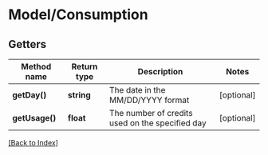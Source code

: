 # Model/Consumption

## Getters

Method name | Return type | Description | Notes
------------ | ------------- | ------------- | -------------
**getDay()** | **string** | The date in the MM/DD/YYYY format | [optional]
**getUsage()** | **float** | The number of credits used on the specified day | [optional]

[[Back to Index]](../index.md)
